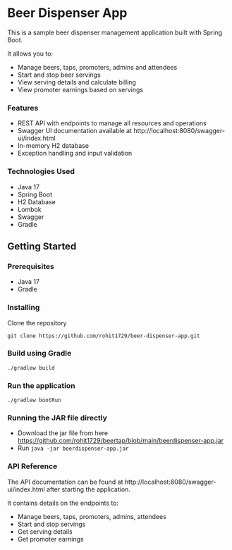 # Beer Dispenser App
This is a sample beer dispenser management application built with Spring Boot.

It allows you to:

* Manage beers, taps, promoters, admins and attendees
* Start and stop beer servings
* View serving details and calculate billing
* View promoter earnings based on servings

### Features
* REST API with endpoints to manage all resources and operations
* Swagger UI documentation available at http://localhost:8080/swagger-ui/index.html
* In-memory H2 database
* Exception handling and input validation

### Technologies Used
* Java 17
* Spring Boot
* H2 Database
* Lombok
* Swagger
* Gradle 

## Getting Started
### Prerequisites
* Java 17
* Gradle

### Installing
Clone the repository
```
git clone https://github.com/rohit1729/beer-dispenser-app.git
```

### Build using Gradle
```./gradlew build```

### Run the application
```./gradlew bootRun```

### Running the JAR file directly
* Download the jar file from here https://github.com/rohit1729/beertap/blob/main/beerdispenser-app.jar
* Run ``` java -jar beerdispenser-app.jar ```

### API Reference
The API documentation can be found at http://localhost:8080/swagger-ui/index.html after starting the application.

It contains details on the endpoints to:

* Manage beers, taps, promoters, admins, attendees
* Start and stop servings
* Get serving details
* Get promoter earnings
